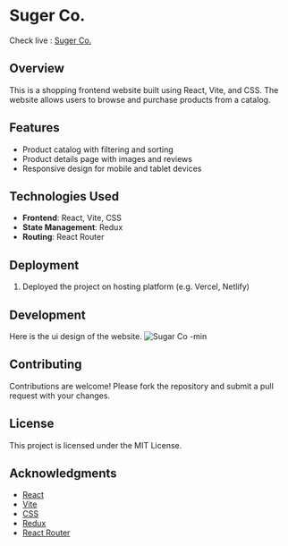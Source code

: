 **Suger Co.**
=====================

Check live : [Suger Co.](https://suger-co.vercel.app/)  

**Overview**
-----------

This is a shopping frontend website built using React, Vite, and CSS. The website allows users to browse and purchase products from a catalog.

**Features**
------------

* Product catalog with filtering and sorting
* Product details page with images and reviews
* Responsive design for mobile and tablet devices

**Technologies Used**
--------------------

* **Frontend**: React, Vite, CSS
* **State Management**: Redux
* **Routing**: React Router


**Deployment**
------------

1. Deployed the project on hosting platform (e.g. Vercel, Netlify)

**Development**
-------------

Here is the ui design of the website.
![Sugar Co -min](https://github.com/vijay-kc/Suger-Co./assets/118093154/4b2910aa-d2b4-4edc-a334-da700f757d6d)

**Contributing**
------------

Contributions are welcome! Please fork the repository and submit a pull request with your changes.

**License**
-------

This project is licensed under the MIT License.

**Acknowledgments**
---------------

* [React](https://reactjs.org/)
* [Vite](https://vitejs.dev/)
* [CSS](https://www.w3.org/Style/CSS/)
* [Redux](https://redux.js.org/)
* [React Router](https://reactrouter.com/)
